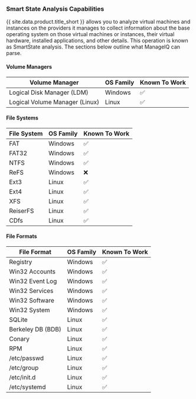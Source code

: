 ### Smart State Analysis Capabilities

{{ site.data.product.title_short }} allows you to analyze virtual machines and instances on the providers it manages to collect information about the base operating system on those virtual machines or instances, their virtual hardware, installed applications, and other details. This operation is known as SmartState analysis. The sections below outline what ManageIQ can parse.


#### Volume Managers

| Volume Manager                 | OS Family | Known To Work |
| -------------------------------| --------- | ------------- |
| Logical Disk Manager (LDM)     | Windows   | ✅            |
| Logical Volume Manager (Linux) | Linux     | ✅            |


#### File Systems

| File System | OS Family | Known To Work |
| ------------| --------- | ------------- |
| FAT         | Windows   | ✅            |
| FAT32       | Windows   | ✅            |
| NTFS        | Windows   | ✅            |
| ReFS        | Windows   | ❌            |
| Ext3        | Linux     | ✅            |
| Ext4        | Linux     | ✅            |
| XFS         | Linux     | ✅            |
| ReiserFS    | Linux     | ✅            |
| CDfs        | Linux     | ✅            |


#### File Formats

| File Format       | OS Family | Known To Work |
| ------------------| --------- | ------------- |
| Registry          | Windows   | ✅            |
| Win32 Accounts    | Windows   | ✅            |
| Win32 Event Log   | Windows   | ✅            |
| Win32 Services    | Windows   | ✅            |
| Win32 Software    | Windows   | ✅            |
| Win32 System      | Windows   | ✅            |
| SQLite            | Linux     | ✅            |
| Berkeley DB (BDB) | Linux     | ✅            |
| Conary            | Linux     | ✅            |
| RPM               | Linux     | ✅            |
| /etc/passwd       | Linux     | ✅            |
| /etc/group        | Linux     | ✅            |
| /etc/init.d       | Linux     | ✅            |
| /etc/systemd      | Linux     | ✅            |

